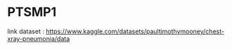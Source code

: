 # PTSMP1
link dataset : https://www.kaggle.com/datasets/paultimothymooney/chest-xray-pneumonia/data
